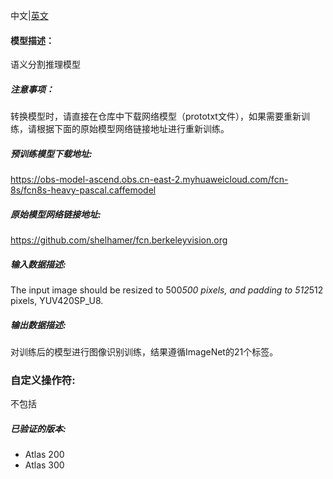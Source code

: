 ﻿中文|[英文](README_en.md)
#### 模型描述：

语义分割推理模型

##### 注意事项：
转换模型时，请直接在仓库中下载网络模型（prototxt文件），如果需要重新训练，请根据下面的原始模型网络链接地址进行重新训练。

##### 预训练模型下载地址:
https://obs-model-ascend.obs.cn-east-2.myhuaweicloud.com/fcn-8s/fcn8s-heavy-pascal.caffemodel

##### 原始模型网络链接地址:
https://github.com/shelhamer/fcn.berkeleyvision.org

##### 输入数据描述:

The input image should be resized to 500*500 pixels, and padding to 512*512 pixels, YUV420SP_U8.

##### 输出数据描述:

对训练后的模型进行图像识别训练，结果遵循ImageNet的21个标签。
### 自定义操作符:
不包括

##### 已验证的版本:
- Atlas 200
- Atlas 300

